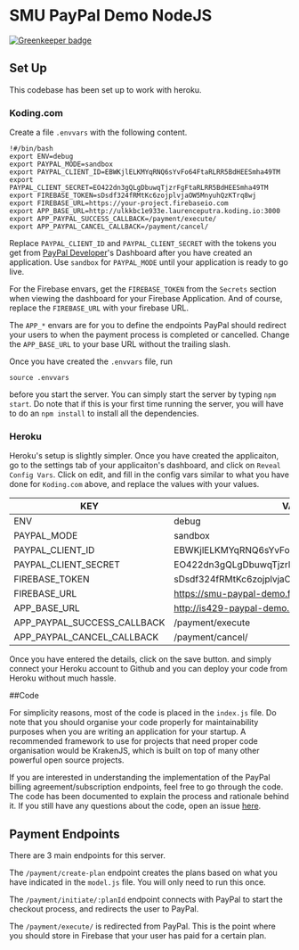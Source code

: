 # SMU PayPal Demo NodeJS

[![Greenkeeper badge](https://badges.greenkeeper.io/kristianmandrup/paypal-billing-demo.svg)](https://greenkeeper.io/)

## Set Up

This codebase has been set up to work with heroku.

### Koding.com

Create a file `.envvars` with the following content.

    !#/bin/bash
    export ENV=debug
    export PAYPAL_MODE=sandbox
    export PAYPAL_CLIENT_ID=EBWKjlELKMYqRNQ6sYvFo64FtaRLRR5BdHEESmha49TM
    export PAYPAL_CLIENT_SECRET=EO422dn3gQLgDbuwqTjzrFgFtaRLRR5BdHEESmha49TM
    export FIREBASE_TOKEN=sDsdf324fRMtKc6zojplvjaOW5MnyuhQzKTrq8wj
    export FIREBASE_URL=https://your-project.firebaseio.com
    export APP_BASE_URL=http://ulkkbc1e933e.laurenceputra.koding.io:3000
    export APP_PAYPAL_SUCCESS_CALLBACK=/payment/execute/
    export APP_PAYPAL_CANCEL_CALLBACK=/payment/cancel/

Replace `PAYPAL_CLIENT_ID` and `PAYPAL_CLIENT_SECRET` with the tokens you get 
from [PayPal Developer](https://developer.paypal.com/)'s Dashboard after you 
have created an application. Use `sandbox` for `PAYPAL_MODE` until your 
application is ready to go live.

For the Firebase envars, get the `FIREBASE_TOKEN` from the `Secrets` section 
when viewing the dashboard for your Firebase Application. And of course, 
replace the `FIREBASE_URL` with your firebase URL.

The `APP_*` envars are for you to define the endpoints PayPal should redirect 
your users to when the payment process is completed or cancelled. Change the 
`APP_BASE_URL` to your base URL without the trailing slash.

Once you have created the `.envvars` file, run 

    source .envvars

before you start the server. You can simply start the server by typing 
`npm start`. Do note that if this is your first time running the server, you 
will have to do an `npm install` to install all the dependencies.

### Heroku

Heroku's setup is slightly simpler. Once you have created the applicaiton, go 
to the settings tab of your applicaiton's dashboard, and click on `Reveal 
Config Vars`. Click on edit, and fill in the config vars similar to what you 
have done for `Koding.com` above, and replace the values with your values.

| KEY                         | VALUE                                            |
|-----------------------------|--------------------------------------------------|
| ENV                         | debug                                            |
| PAYPAL_MODE                 | sandbox                                          |
| PAYPAL_CLIENT_ID            | EBWKjlELKMYqRNQ6sYvFo64FtaRLRR5BdHEESmha49TM     |
| PAYPAL_CLIENT_SECRET        | EO422dn3gQLgDbuwqTjzrFgFtaRLRR5BdHEESmha49TM     |
| FIREBASE_TOKEN              | sDsdf324fRMtKc6zojplvjaOW5MnyuhQzKTrq8wj         |
| FIREBASE_URL                | https://smu-paypal-demo.firebaseio.com/          |
| APP_BASE_URL                | http://is429-paypal-demo.herokuapp.com           |
| APP_PAYPAL_SUCCESS_CALLBACK | /payment/execute                                 |
| APP_PAYPAL_CANCEL_CALLBACK  | /payment/cancel/                                 |

Once you have entered the details, click on the save button. and simply connect 
your Heroku account to Github and you can deploy your code from Heroku without much 
hassle.

##Code

For simplicity reasons, most of the code is placed in the `index.js` file. Do 
note that you should organise your code properly for maintainability purposes 
when you are writing an application for your startup. A recommended framework 
to use for projects that need proper code organisation would be KrakenJS, 
which is built on top of many other powerful open source projects.

If you are interested in understanding the implementation of the PayPal 
billing agreement/subscription endpoints, feel free to go through the code.
The code has been documented to explain the process and rationale behind it. 
If you still have any questions about the code, open an issue 
[here](https://github.com/laurenceputra/smu-paypal-2015/issues).

## Payment Endpoints

There are 3 main endpoints for this server. 

The `/payment/create-plan` endpoint creates the plans based on what you have 
indicated in the `model.js` file. You will only need to run this once.

The `/payment/initiate/:planId` endpoint connects with PayPal to start the 
checkout process, and redirects the user to PayPal.

The `/payment/execute/` is redirected from PayPal. This is the point where 
you should store in Firebase that your user has paid for a certain plan.